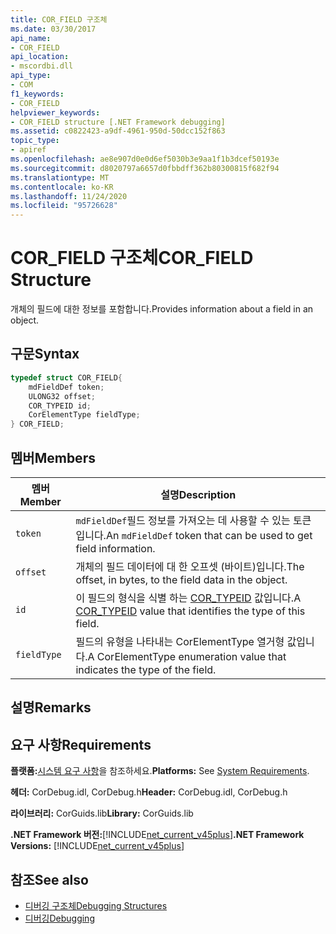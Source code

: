 ```yaml
---
title: COR_FIELD 구조체
ms.date: 03/30/2017
api_name:
- COR_FIELD
api_location:
- mscordbi.dll
api_type:
- COM
f1_keywords:
- COR_FIELD
helpviewer_keywords:
- COR_FIELD structure [.NET Framework debugging]
ms.assetid: c0822423-a9df-4961-950d-50dcc152f863
topic_type:
- apiref
ms.openlocfilehash: ae8e907d0e0d6ef5030b3e9aa1f1b3dcef50193e
ms.sourcegitcommit: d8020797a6657d0fbbdff362b80300815f682f94
ms.translationtype: MT
ms.contentlocale: ko-KR
ms.lasthandoff: 11/24/2020
ms.locfileid: "95726628"
---
```

# <a name="cor_field-structure"></a><span data-ttu-id="04ede-102">COR_FIELD 구조체</span><span class="sxs-lookup"><span data-stu-id="04ede-102">COR_FIELD Structure</span></span>

<span data-ttu-id="04ede-103">개체의 필드에 대한 정보를 포함합니다.</span><span class="sxs-lookup"><span data-stu-id="04ede-103">Provides information about a field in an object.</span></span>  
  
## <a name="syntax"></a><span data-ttu-id="04ede-104">구문</span><span class="sxs-lookup"><span data-stu-id="04ede-104">Syntax</span></span>  
  
```cpp  
typedef struct COR_FIELD{  
    mdFieldDef token;  
    ULONG32 offset;  
    COR_TYPEID id;  
    CorElementType fieldType;  
} COR_FIELD;  
```  
  
## <a name="members"></a><span data-ttu-id="04ede-105">멤버</span><span class="sxs-lookup"><span data-stu-id="04ede-105">Members</span></span>  
  
|<span data-ttu-id="04ede-106">멤버</span><span class="sxs-lookup"><span data-stu-id="04ede-106">Member</span></span>|<span data-ttu-id="04ede-107">설명</span><span class="sxs-lookup"><span data-stu-id="04ede-107">Description</span></span>|  
|------------|-----------------|  
|`token`|<span data-ttu-id="04ede-108">`mdFieldDef`필드 정보를 가져오는 데 사용할 수 있는 토큰입니다.</span><span class="sxs-lookup"><span data-stu-id="04ede-108">An `mdFieldDef` token that can be used to get field information.</span></span>|  
|`offset`|<span data-ttu-id="04ede-109">개체의 필드 데이터에 대 한 오프셋 (바이트)입니다.</span><span class="sxs-lookup"><span data-stu-id="04ede-109">The offset, in bytes, to the field data in the object.</span></span>|  
|`id`|<span data-ttu-id="04ede-110">이 필드의 형식을 식별 하는 [COR_TYPEID](cor-typeid-structure.md) 값입니다.</span><span class="sxs-lookup"><span data-stu-id="04ede-110">A [COR_TYPEID](cor-typeid-structure.md) value that identifies the type of this field.</span></span>|  
|`fieldType`|<span data-ttu-id="04ede-111">필드의 유형을 나타내는 CorElementType 열거형 값입니다.</span><span class="sxs-lookup"><span data-stu-id="04ede-111">A CorElementType enumeration value that indicates the type of the field.</span></span>|  
  
## <a name="remarks"></a><span data-ttu-id="04ede-112">설명</span><span class="sxs-lookup"><span data-stu-id="04ede-112">Remarks</span></span>  
  
## <a name="requirements"></a><span data-ttu-id="04ede-113">요구 사항</span><span class="sxs-lookup"><span data-stu-id="04ede-113">Requirements</span></span>  

 <span data-ttu-id="04ede-114">**플랫폼:**[시스템 요구 사항](../../get-started/system-requirements.md)을 참조하세요.</span><span class="sxs-lookup"><span data-stu-id="04ede-114">**Platforms:** See [System Requirements](../../get-started/system-requirements.md).</span></span>  
  
 <span data-ttu-id="04ede-115">**헤더:** CorDebug.idl, CorDebug.h</span><span class="sxs-lookup"><span data-stu-id="04ede-115">**Header:** CorDebug.idl, CorDebug.h</span></span>  
  
 <span data-ttu-id="04ede-116">**라이브러리:** CorGuids.lib</span><span class="sxs-lookup"><span data-stu-id="04ede-116">**Library:** CorGuids.lib</span></span>  
  
 <span data-ttu-id="04ede-117">**.NET Framework 버전:**[!INCLUDE[net_current_v45plus](../../../../includes/net-current-v45plus-md.md)]</span><span class="sxs-lookup"><span data-stu-id="04ede-117">**.NET Framework Versions:** [!INCLUDE[net_current_v45plus](../../../../includes/net-current-v45plus-md.md)]</span></span>  
  
## <a name="see-also"></a><span data-ttu-id="04ede-118">참조</span><span class="sxs-lookup"><span data-stu-id="04ede-118">See also</span></span>

- [<span data-ttu-id="04ede-119">디버깅 구조체</span><span class="sxs-lookup"><span data-stu-id="04ede-119">Debugging Structures</span></span>](debugging-structures.md)
- [<span data-ttu-id="04ede-120">디버깅</span><span class="sxs-lookup"><span data-stu-id="04ede-120">Debugging</span></span>](index.md)
